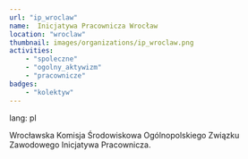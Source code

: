 ```yaml
---
url: "ip_wroclaw"
name:  Inicjatywa Pracownicza Wrocław
location: "wroclaw"
thumbnail: images/organizations/ip_wroclaw.png
activities:
    - "spoleczne"
    - "ogolny_aktywizm"
    - "pracownicze"
badges:
    - "kolektyw"
---         
```

lang: pl

Wrocławska Komisja Środowiskowa Ogólnopolskiego Związku Zawodowego Inicjatywa Pracownicza.
